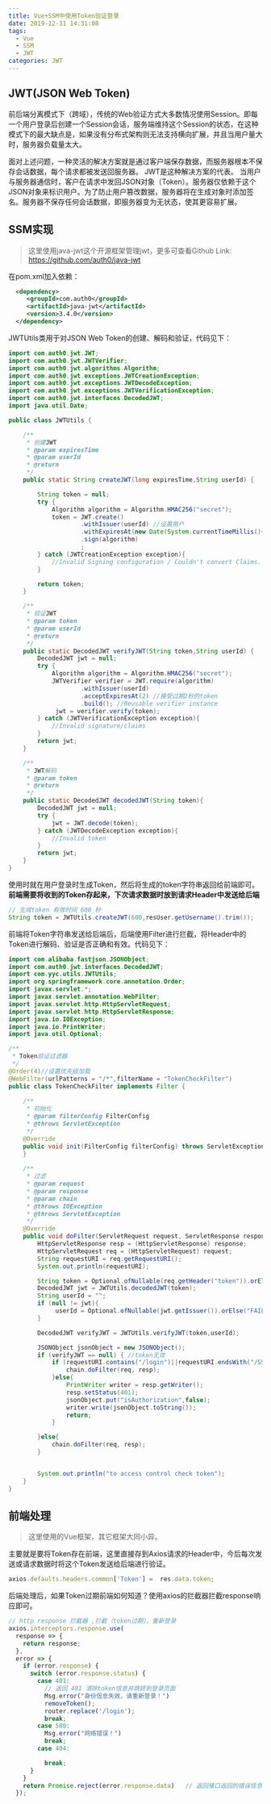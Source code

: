 ```yaml
---
title: Vue+SSM中使用Token验证登录
date: 2019-12-31 14:31:08
tags:
  - Vue
  - SSM
  - JWT
categories: JWT
---
```


## JWT(JSON Web Token)

前后端分离模式下（跨域），传统的Web验证方式大多数情况使用Session。即每一个用户登录后创建一个Session会话，服务端维持这个Session的状态，在这种模式下的最大缺点是，如果没有分布式架构则无法支持横向扩展，并且当用户量大时，服务器负载量太大。<!--more-->

 面对上述问题，一种灵活的解决方案就是通过客户端保存数据，而服务器根本不保存会话数据，每个请求都被发送回服务器。 JWT是这种解决方案的代表。 当用户与服务器通信时，客户在请求中发回JSON对象（Token）。服务器仅依赖于这个JSON对象来标识用户。为了防止用户篡改数据，服务器将在生成对象时添加签名。服务器不保存任何会话数据，即服务器变为无状态，使其更容易扩展。

## SSM实现

> 这里使用java-jwt这个开源框架管理jwt，更多可查看Github Link: https://github.com/auth0/java-jwt 

在pom.xml加入依赖：

```xml
  <dependency>
     <groupId>com.auth0</groupId>
     <artifactId>java-jwt</artifactId>
     <version>3.4.0</version>
  </dependency>
```

JWTUtils类用于对JSON Web Token的创建、解码和验证，代码见下：

```java
import com.auth0.jwt.JWT;
import com.auth0.jwt.JWTVerifier;
import com.auth0.jwt.algorithms.Algorithm;
import com.auth0.jwt.exceptions.JWTCreationException;
import com.auth0.jwt.exceptions.JWTDecodeException;
import com.auth0.jwt.exceptions.JWTVerificationException;
import com.auth0.jwt.interfaces.DecodedJWT;
import java.util.Date;

public class JWTUtils {

    /**
     * 创建JWT
     * @param expiresTime
     * @param userId
     * @return
     */
    public static String createJWT(long expiresTime,String userId) {

        String token = null;
        try {
            Algorithm algorithm = Algorithm.HMAC256("secret");
            token = JWT.create()
                    .withIssuer(userId) //设置用户
                    .withExpiresAt(new Date(System.currentTimeMillis()+ (expiresTime * 1000))) //设置过期时间
                    .sign(algorithm)
                    ;
        } catch (JWTCreationException exception){
            //Invalid Signing configuration / Couldn't convert Claims.
        }

        return token;
    }

    /**
     * 验证JWT
     * @param token
     * @param userId
     * @return
     */
    public static DecodedJWT verifyJWT(String token,String userId) {
        DecodedJWT jwt = null;
        try {
            Algorithm algorithm = Algorithm.HMAC256("secret");
            JWTVerifier verifier = JWT.require(algorithm)
                    .withIssuer(userId)
                    .acceptExpiresAt(2) //接受过期2秒的token
                    .build(); //Reusable verifier instance
             jwt = verifier.verify(token);
        } catch (JWTVerificationException exception){
            //Invalid signature/claims
        }
        return jwt;
    }

    /**
     * JWT解码
     * @param token
     * @return
     */
    public static DecodedJWT decodedJWT(String token){
        DecodedJWT jwt = null;
        try {
            jwt = JWT.decode(token);
        } catch (JWTDecodeException exception){
            //Invalid token
        }
        return jwt;
    }
}
```

使用时就在用户登录时生成Token，然后将生成的token字符串返回给前端即可。**前端需要将收到的Token存起来，下次请求数据时放到请求Header中发送给后端**

```java
// 生成token 有效时间 600 秒
String token = JWTUtils.createJWT(600,resUser.getUsername().trim());
```

前端将Token字符串发送给后端后，后端使用Filter进行拦截，将Header中的Token进行解码、验证是否正确和有效。代码见下：

```java
import com.alibaba.fastjson.JSONObject;
import com.auth0.jwt.interfaces.DecodedJWT;
import com.yyc.utils.JWTUtils;
import org.springframework.core.annotation.Order;
import javax.servlet.*;
import javax.servlet.annotation.WebFilter;
import javax.servlet.http.HttpServletRequest;
import javax.servlet.http.HttpServletResponse;
import java.io.IOException;
import java.io.PrintWriter;
import java.util.Optional;

/**
 * Token验证过滤器
 */
@Order(4)//设置优先级加载
@WebFilter(urlPatterns = "/*",filterName = "TokenCheckFilter")
public class TokenCheckFilter implements Filter {
 
    /**
     * 初始化
     * @param filterConfig FilterConfig
     * @throws ServletException
     */
    @Override
    public void init(FilterConfig filterConfig) throws ServletException {
    }
 
    /**
     * 过滤
     * @param request
     * @param response
     * @param chain
     * @throws IOException
     * @throws ServletException
     */
    @Override
    public void doFilter(ServletRequest request, ServletResponse response, FilterChain chain) throws IOException, ServletException {
        HttpServletResponse resp = (HttpServletResponse) response;
        HttpServletRequest req = (HttpServletRequest) request;
        String requestURI = req.getRequestURI();
        System.out.println(requestURI);

        String token = Optional.ofNullable(req.getHeader("token")).orElse("NOT FOUNT");
        DecodedJWT jwt = JWTUtils.decodedJWT(token);
        String userId = "";
        if (null != jwt){
             userId = Optional.ofNullable(jwt.getIssuer()).orElse("FAILED");
        }

        DecodedJWT verifyJWT = JWTUtils.verifyJWT(token,userId);

        JSONObject jsonObject = new JSONObject();
        if (verifyJWT == null) { //token无效
            if (requestURI.contains("/login")||requestURI.endsWith("/SSM_war/")){ //登录操作不过滤
                chain.doFilter(req, resp);
            }else{
                PrintWriter writer = resp.getWriter();
                resp.setStatus(401);
                jsonObject.put("isAuthorization",false);
                writer.write(jsonObject.toString());
                return;
            }

        }else{
            chain.doFilter(req, resp);
        }


        System.out.println("to access control check token");
    }
}
```

## 前端处理

> 这里使用的Vue框架，其它框架大同小异。

主要就是要将Token存在前端，这里直接存到Axios请求的Header中，今后每次发送或请求数据时将这个Token发送给后端进行验证。

```javascript
axios.defaults.headers.common['Token'] =  res.data.token;
```

后端处理后，如果Token过期前端如何知道？使用axios的拦截器拦截response响应即可。

```javascript
// http response 拦截器 ,拦截（token过期），重新登录
axios.interceptors.response.use(
  response => {
    return response;
  },
  error => {
    if (error.response) {
      switch (error.response.status) {
        case 401:
          // 返回 401 清除token信息并跳转到登录页面
          Msg.error("身份信息失效，请重新登录！")
          removeToken();
          router.replace('/login');
          break;
        case 500:
          Msg.error("网络错误！")
          break;
        case 404:

          break;
      }
    }
    return Promise.reject(error.response.data)   // 返回接口返回的错误信息
  });
```

